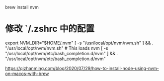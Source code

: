 
brew install nvm

# 修改 `/.zshrc 中的配置
export NVM_DIR="$HOME/.nvm"
[ -s "/usr/local/opt/nvm/nvm.sh" ] && . "/usr/local/opt/nvm/nvm.sh"  # This loads nvm
[ -s "/usr/local/opt/nvm/etc/bash_completion.d/nvm" ] && . "/usr/local/opt/nvm/etc/bash_completion.d/nvm"

https://qizhanming.com/blog/2020/07/29/how-to-install-node-using-nvm-on-macos-with-brew